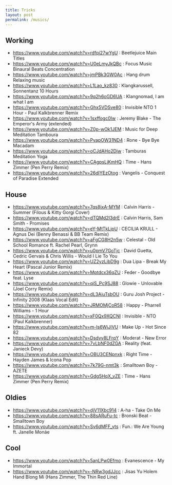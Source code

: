 ```yaml
---
title: Tricks
layout: post
permalink: /musics/
---
```


## Working

- https://www.youtube.com/watch?v=rdfpi27wYgU : Beetlejuice Main Titles
- https://www.youtube.com/watch?v=U0eLmyJkQBc : Focus Music Binaural Beats Concentration
- https://www.youtube.com/watch?v=jmPBk3GW0Ac : Hang drum Relaxing music
- https://www.youtube.com/watch?v=L1Lao_kz830 : Klangkarussell, Sonnentanz 10 Hours
- https://www.youtube.com/watch?v=9q2h6oGD6UA : Klangnomad, I am what I am
- https://www.youtube.com/watch?v=Ghx5VDSve80 : Invisible NTO 1 Hour - Paul Kalkbrenner Remix
- https://www.youtube.com/watch?v=1sxffogc0Iw : Jeremy Blake - The Emperor's Army (extended)
- https://www.youtube.com/watch?v=Z0p-wOk1JEM : Music for Deep Meditation Tamboura
- https://www.youtube.com/watch?v=PyapOW31ND4 : Rone - Bye Bye Macadam
- https://www.youtube.com/watch?v=oCJdAHo2Djw : Tamburas Meditation Yoga
- https://www.youtube.com/watch?v=CAgpsLjKmHQ : Time - Hans Zimmer (Pen Perry Remix)
- https://www.youtube.com/watch?v=26dlYEzOtog : Vangelis - Conquest of Paradise Extended

## House

- https://www.youtube.com/watch?v=7qs8jxA-MYM : Calvin Harris - Summer (Filous & Kitty Gorgi Cover)
- https://www.youtube.com/watch?v=dTQMd2I3drE : Calvin Harris, Sam Smith - Promises
- https://www.youtube.com/watch?v=eY-MtTkLjpU : CECILIA KRULL - Agnus Dei (Benny Benassi & BB Team Remix)
- https://www.youtube.com/watch?v=aFgCG8H2n5w : Celestal - Old School Romance ft. Rachel Pearl, Grynn
- https://www.youtube.com/watch?v=u0pmV7GoTjc : David Guetta, Cedric Gervais & Chris Willis - Would I Lie To You
- https://www.youtube.com/watch?v=UZ2yzLibD9g : Dua Lipa - Break My Heart (Pascal Junior Remix)
- https://www.youtube.com/watch?v=Mptdcx36qZU : Feder - Goodbye feat. Lyse
- https://www.youtube.com/watch?v=qiS_Pc9SJ88 : Glowie - Unlovable (Joel Corry Remix)
- https://www.youtube.com/watch?v=dL3AiuTsbOU : Guru Josh Project - Infinity 2008 (Klaas Vocal Edit)
- https://www.youtube.com/watch?v=JRMOMjCoR58 : Happy - Pharrell Williams - 1 Hour
- https://www.youtube.com/watch?v=xF0Qx9XQCNI : Invisible - NTO (Paul Kalkbrenner)
- https://www.youtube.com/watch?v=m-Is6WiJiVU : Make Up - Hot Since 82
- https://www.youtube.com/watch?v=Dsdvv8LFrqY : Moderat - New Error
- https://www.youtube.com/watch?v=7vLbNF0dZGA : Reality (feat. Janieck Devy)
- https://www.youtube.com/watch?v=OBU3CENpnxk : Right Time - Hayden James & Icona Pop
- https://www.youtube.com/watch?v=7k79G-nmt3k : Smalltown Boy - AZETE
- https://www.youtube.com/watch?v=Gdg5HqX_vZE : Time - Hans Zimmer (Pen Perry Remix)

## Oldies

- https://www.youtube.com/watch?v=djV11Xbc914 : A-ha - Take On Me
- https://www.youtube.com/watch?v=88sARuFu-tc : Bronski Beat - Smalltown Boy
- https://www.youtube.com/watch?v=Sv6dMFF_yts : Fun.: We Are Young ft. Janelle Monáe

## Cool

- https://www.youtube.com/watch?v=5anLPw0Efmo : Evanescence - My Immortal
- https://www.youtube.com/watch?v=-NRw3gdJJcc : Jisas Yu Holem Hand Blong Mi (Hans Zimmer, The Thin Red Line)

